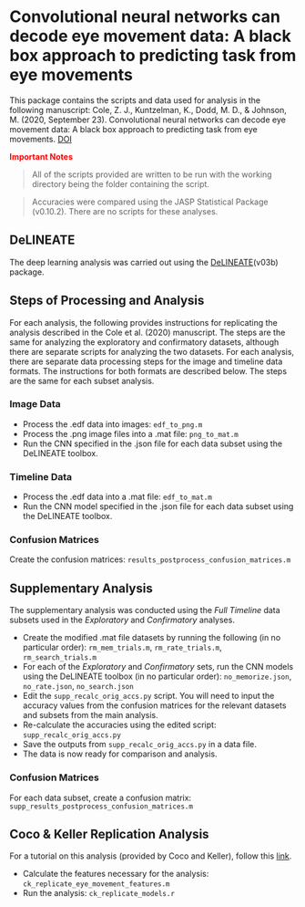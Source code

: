 # Convolutional neural networks can decode eye movement data: A black box approach to predicting task from eye movements

This package contains the scripts and data used for analysis in the following manuscript:
Cole, Z. J., Kuntzelman, K., Dodd, M. D., & Johnson, M. (2020, September 23). Convolutional neural networks can decode eye movement data: A black box approach to predicting task from eye movements. [DOI](https://doi.org/10.31234/osf.io/5a6jm)

<span style = "color:red">**Important Notes**</span>

> All of the scripts provided are written to be run with the working directory being the folder containing the script.

> Accuracies were compared using the JASP Statistical Package (v0.10.2). There are no scripts for these analyses.

## DeLINEATE

The deep learning analysis was carried out using the [DeLINEATE](delineate.it)(v03b) package.

## Steps of Processing and Analysis

For each analysis, the following provides instructions for replicating the analysis described in the Cole et al. (2020) manuscript. The steps are the same for analyzing the exploratory and confirmatory datasets, although there are separate scripts for analyzing the two datasets. For each analysis, there are separate data processing steps for the image and timeline data formats. The instructions for both formats are described below. The steps are the same for each subset analysis.

### Image Data

- Process the .edf data into images: `edf_to_png.m`
- Process the .png image files into a .mat file: `png_to_mat.m`
- Run the CNN specified in the .json file for each data subset using the DeLINEATE toolbox.

### Timeline Data

- Process the .edf data into a .mat file: `edf_to_mat.m`
- Run the CNN model specified in the .json file for each data subset using the DeLINEATE toolbox.

### Confusion Matrices

Create the confusion matrices: `results_postprocess_confusion_matrices.m`

## Supplementary Analysis

The supplementary analysis was conducted using the _Full Timeline_ data subsets used in the _Exploratory_ and _Confirmatory_ analyses.

- Create the modified .mat file datasets by running the following (in no particular order): `rm_mem_trials.m`, `rm_rate_trials.m`, `rm_search_trials.m`
- For each of the _Exploratory_ and _Confirmatory_ sets, run the CNN models using the DeLINEATE toolbox (in no particular order): `no_memorize.json`, `no_rate.json`, `no_search.json`
- Edit the `supp_recalc_orig_accs.py` script. You will need to input the accuracy values from the confusion matrices for the relevant datasets and subsets from the main analysis.
- Re-calculate the accuracies using the edited script: `supp_recalc_orig_accs.py`
- Save the outputs from `supp_recalc_orig_accs.py` in a data file.
- The data is now ready for comparison and analysis.

### Confusion Matrices

For each data subset, create a confusion matrix: `supp_results_postprocess_confusion_matrices.m`

## Coco & Keller Replication Analysis

For a tutorial on this analysis (provided by Coco and Keller), follow this [link](http://www.morenococo.org/wp-content/uploads/2015/10/jov_2014_knit.html).

- Calculate the features necessary for the analysis: `ck_replicate_eye_movement_features.m`
- Run the analysis: `ck_replicate_models.r`
